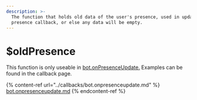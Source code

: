 ```yaml
---
description: >-
  The function that holds old data of the user's presence, used in update
  presence callback, or else any data will be empty.
---
```


# $oldPresence

This function is only useable in [bot.onPresenceUpdate.](../callbacks/bot.onpresenceupdate.md) Examples can be found in the callback page.

{% content-ref url="../callbacks/bot.onpresenceupdate.md" %}
[bot.onpresenceupdate.md](../callbacks/bot.onpresenceupdate.md)
{% endcontent-ref %}
